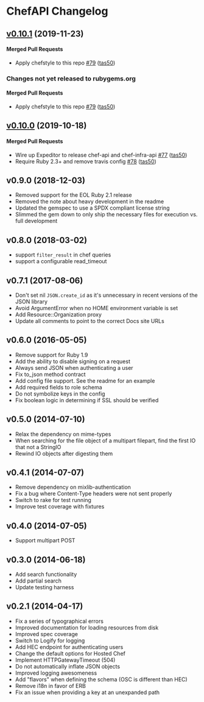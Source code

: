 # ChefAPI Changelog
<!-- latest_release 0.10.1 -->
## [v0.10.1](https://github.com/chef/chef-api/tree/v0.10.1) (2019-11-23)

#### Merged Pull Requests
- Apply chefstyle to this repo [#79](https://github.com/chef/chef-api/pull/79) ([tas50](https://github.com/tas50))
<!-- latest_release -->
<!-- release_rollup since=0.10.0 -->
### Changes not yet released to rubygems.org

#### Merged Pull Requests
- Apply chefstyle to this repo [#79](https://github.com/chef/chef-api/pull/79) ([tas50](https://github.com/tas50)) <!-- 0.10.1 -->
<!-- release_rollup -->

<!-- latest_stable_release -->
## [v0.10.0](https://github.com/chef/chef-api/tree/v0.10.0) (2019-10-18)

#### Merged Pull Requests
- Wire up Expeditor to release chef-api and chef-infra-api [#77](https://github.com/chef/chef-api/pull/77) ([tas50](https://github.com/tas50))
- Require Ruby 2.3+ and remove travis config [#78](https://github.com/chef/chef-api/pull/78) ([tas50](https://github.com/tas50))
<!-- latest_stable_release -->

## v0.9.0 (2018-12-03)

- Removed support for the EOL Ruby 2.1 release
- Removed the note about heavy development in the readme
- Updated the gemspec to use a SPDX compliant license string
- Slimmed the gem down to only ship the necessary files for execution vs. full development

## v0.8.0 (2018-03-02)

- support `filter_result` in chef queries
- support a configurable read_timeout

## v0.7.1 (2017-08-06)

- Don't set nil `JSON.create_id` as it's unnecessary in recent versions
  of the JSON library
- Avoid ArgumentError when no HOME environment variable is set
- Add Resource::Organization proxy
- Update all comments to point to the correct Docs site URLs

## v0.6.0 (2016-05-05)

- Remove support for Ruby 1.9
- Add the ability to disable signing on a request
- Always send JSON when authenticating a user
- Fix to_json method contract
- Add config file support. See the readme for an example
- Add required fields to role schema
- Do not symbolize keys in the config
- Fix boolean logic in determining if SSL should be verified

## v0.5.0 (2014-07-10)

- Relax the dependency on mime-types
- When searching for the file object of a multipart filepart, find the first IO that not a StringIO
- Rewind IO objects after digesting them

## v0.4.1 (2014-07-07)

- Remove dependency on mixlib-authentication
- Fix a bug where Content-Type headers were not sent properly
- Switch to rake for test running
- Improve test coverage with fixtures

## v0.4.0 (2014-07-05)

- Support multipart POST

## v0.3.0 (2014-06-18)

- Add search functionality
- Add partial search
- Update testing harness

## v0.2.1 (2014-04-17)

- Fix a series of typographical errors
- Improved documentation for loading resources from disk
- Improved spec coverage
- Switch to Logify for logging
- Add HEC endpoint for authenticating users
- Change the default options for Hosted Chef
- Implement HTTPGatewayTimeout (504)
- Do not automatically inflate JSON objects
- Improved logging awesomeness
- Add "flavors" when defining the schema (OSC is different than HEC)
- Remove i18n in favor of ERB
- Fix an issue when providing a key at an unexpanded path